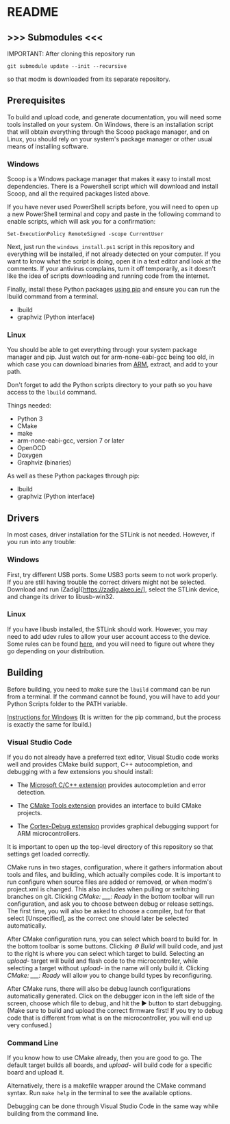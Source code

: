 # README

## >>> Submodules <<<

IMPORTANT: After cloning this repository run

    git submodule update --init --recursive

so that modm is downloaded from its separate repository.

## Prerequisites

To build and upload code, and generate documentation, you will need some tools installed on your system. On Windows, there is an installation script that will obtain everything through the Scoop package manager, and on Linux, you should rely on your system's package manager or other usual means of installing software.

### Windows

Scoop is a Windows package manager that makes it easy to install most dependencies. There is a Powershell script which will download and install Scoop, and all the required packages listed above.

If you have never used PowerShell scripts before, you will need to open up a new PowerShell terminal and copy and paste in the following command to enable scripts, which will ask you for a confirmation:

    Set-ExecutionPolicy RemoteSigned -scope CurrentUser

Next, just run the `windows_install.ps1` script in this repository and everything will be installed, if not already detected on your computer. If you want to know what the script is doing, open it in a text editor and look at the comments. If your antivirus complains, turn it off temporarily, as it doesn't like the idea of scripts downloading and running code from the internet.

Finally, install these Python packages [using pip](https://packaging.python.org/tutorials/installing-packages/) and ensure you can run the lbuild command from a terminal.

 * lbuild
 * graphviz (Python interface)

### Linux

You should be able to get everything through your system package manager and pip. Just watch out for arm-none-eabi-gcc being too old, in which case you can download binaries from [ARM](https://developer.arm.com/open-source/gnu-toolchain/gnu-rm/downloads), extract, and add to your path.

Don't forget to add the Python scripts directory to your path so you have access to the `lbuild` command.

Things needed:

 * Python 3
 * CMake
 * make
 * arm-none-eabi-gcc, version 7 or later
 * OpenOCD
 * Doxygen
 * Graphviz (binaries)

As well as these Python packages through pip:

 * lbuild
 * graphviz (Python interface)

## Drivers

In most cases, driver installation for the STLink is not needed. However, if you run into any trouble:

### Windows

First, try different USB ports. Some USB3 ports seem to not work properly. If you are still having trouble the correct drivers might not be selected. Download and run (Zadig)[https://zadig.akeo.ie/], select the STLink device, and change its driver to libusb-win32.

### Linux

If you have libusb installed, the STLink should work. However, you may need to add udev rules to allow your user account access to the device. Some rules can be found [here](https://github.com/texane/stlink/tree/master/etc/udev/rules.d), and you will need to figure out where they go depending on your distribution.

## Building

Before building, you need to make sure the `lbuild` command can be run from a terminal. If the command cannot be found, you will have to add your Python Scripts folder to the PATH variable.

[Instructions for Windows](https://projects.raspberrypi.org/en/projects/using-pip-on-windows/5) (It is written for the pip command, but the process is exactly the same for lbuild.)

### Visual Studio Code

If you do not already have a preferred text editor, Visual Studio code works well and provides CMake build support, C++ autocompletion, and debugging with a few extensions you should install:

 * The [Microsoft C/C++ extension](https://marketplace.visualstudio.com/items?itemName=ms-vscode.cpptools) provides autocompletion and error detection.

 * The [CMake Tools extension](https://marketplace.visualstudio.com/items?itemName=marus25.cortex-debug) provides an interface to build CMake projects.

 * The [Cortex-Debug extension](https://marketplace.visualstudio.com/items?itemName=marus25.cortex-debug) provides graphical debugging support for ARM microcontrollers.

It is important to open up the top-level directory of this repository so that settings get loaded correctly.

CMake runs in two stages, configuration, where it gathers information about tools and files, and building, which actually compiles code. It is important to run configure when source files are added or removed, or when modm's project.xml is changed. This also includes when pulling or switching branches on git. Clicking *CMake: ___: Ready* in the bottom toolbar will run configuration, and ask you to choose between debug or release settings. The first time, you will also be asked to choose a compiler, but for that select [Unspecified], as the correct one should later be selected automatically.

After CMake configuration runs, you can select which board to build for. In the bottom toolbar is some buttons. Clicking *⚙ Build* will build code, and just to the right is where you can select which target to build. Selecting an *upload-<boardname>* target will build and flash code to the microcontroller, while selecting a target without *upload-* in the name will only build it. Clicking *CMake: ___: Ready* will allow you to change build types by reconfiguring.

After CMake runs, there will also be debug launch configurations automatically generated. Click on the debugger icon in the left side of the screen, choose which file to debug, and hit the ▶️ button to start debugging. (Make sure to build and upload the correct firmware first! If you try to debug code that is different from what is on the microcontroller, you will end up very confused.)

### Command Line

If you know how to use CMake already, then you are good to go. The default target builds all boards, and *upload-<boardname>* will build code for a specific board and upload it.

Alternatively, there is a makefile wrapper around the CMake command syntax. Run `make help` in the terminal to see the available options.

Debugging can be done through Visual Studio Code in the same way while building from the command line.
